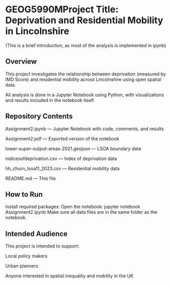 # GEOG5990MProject Title: Deprivation and Residential Mobility in Lincolnshire
(This is a brief introduction, as most of the analysis is implemented in ipynb)
## Overview

This project investigates the relationship between deprivation (measured by IMD Score) and residential mobility across Lincolnshire using open spatial data.

All analysis is done in a Jupyter Notebook using Python, with visualizations and results included in the notebook itself.

## Repository Contents

Assignment2.ipynb — Jupyter Notebook with code, comments, and results

Assignment2.pdf — Exported version of the notebook

lower-super-output-areas-2021.geojson — LSOA boundary data

indicesofdeprivation.csv — Index of deprivation data

hh_churn_lsoa11_2023.csv — Residential mobility data

README.md — This file


## How to Run

Install required packages:
Open the notebook: jupyter notebook Assignment2.ipynb
Make sure all data files are in the same folder as the notebook.

## Intended Audience

This project is intended to support:

Local policy makers

Urban planners

Anyone interested in spatial inequality and mobility in the UK


